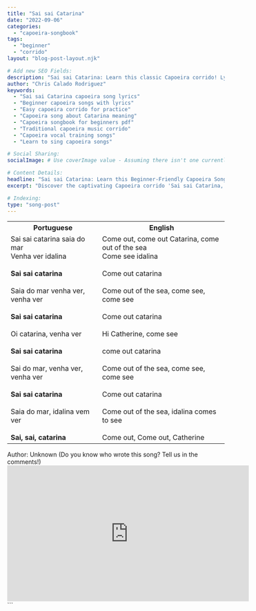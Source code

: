 ```yaml
---
title: "Sai sai Catarina"
date: "2022-09-06"
categories:
  - "capoeira-songbook"
tags:
  - "beginner"
  - "corrido"
layout: "blog-post-layout.njk"

# Add new SEO Fields:
description: "Sai sai Catarina: Learn this classic Capoeira corrido! Lyrics, meaning, and history. Perfect for beginners practicing rhythm and vocals."
author: "Chris Calado Rodriguez"
keywords:
  - "Sai sai Catarina capoeira song lyrics"
  - "Beginner capoeira songs with lyrics"
  - "Easy capoeira corrido for practice"
  - "Capoeira song about Catarina meaning"
  - "Capoeira songbook for beginners pdf"
  - "Traditional capoeira music corrido"
  - "Capoeira vocal training songs"
  - "Learn to sing capoeira songs"

# Social Sharing:
socialImage: # Use coverImage value - Assuming there isn't one currently defined

# Content Details:
headline: "Sai sai Catarina: Learn this Beginner-Friendly Capoeira Song"
excerpt: "Discover the captivating Capoeira corrido 'Sai sai Catarina,' perfect for beginners looking to improve their rhythm and vocal skills while learning about Capoeira tradition."

# Indexing:
type: "song-post"
---
```



<table class="capoeira-table">
    <tr class="header-row">
        <th>Portuguese</th>
        <th>English</th>
    </tr>
    <tr>
        <td>Sai sai catarina saia do mar<br>Venha ver idalina<br><br><strong>Sai sai catarina</strong><br><br>Saia do mar venha ver, venha ver<br><br><strong>Sai sai catarina</strong><br><br>Oi catarina, venha ver<br><br><strong>Sai sai catarina</strong><br><br>Sai do mar, venha ver, venha ver<br><br><strong>Sai sai catarina</strong><br><br>Saia do mar, idalina vem ver<br><br><strong>Sai, sai, catarina</strong></td>
        <td>Come out, come out Catarina, come out of the sea<br>Come see idalina<br><br>Come out catarina<br><br>Come out of the sea, come see, come see<br><br>Come out catarina<br><br>Hi Catherine, come see<br><br>come out catarina<br><br>Come out of the sea, come see, come see<br><br>Come out catarina<br><br>Come out of the sea, idalina comes to see<br><br>Come out, Come out, Catherine</td>
    </tr>
</table>

<figcaption>
    Author: Unknown (Do you know who wrote this song? Tell us in the comments!)
</figcaption>

<iframe width="560" height="315" src="https://www.youtube.com/embed/YqdEWWrktZ0" title="YouTube video player" frameborder="0" allow="accelerometer; autoplay; clipboard-write; encrypted-media; gyroscope; picture-in-picture" allowfullscreen></iframe>
```